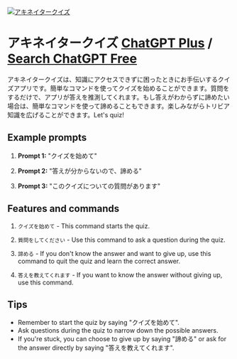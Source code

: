 
[![アキネイタークイズ](null)](https://chat.openai.com/g/g-07YtePdU0-akineitakuizu)

# アキネイタークイズ [ChatGPT Plus](https://chat.openai.com/g/g-07YtePdU0-akineitakuizu) / [Search ChatGPT Free](https://gptcall.net/index.html#/?search=%E3%82%A2%E3%82%AD%E3%83%8D%E3%82%A4%E3%82%BF%E3%83%BC%E3%82%AF%E3%82%A4%E3%82%BA)

アキネイタークイズは、知識にアクセスできずに困ったときにお手伝いするクイズアプリです。簡単なコマンドを使ってクイズを始めることができます。質問をするだけで、アプリが答えを推測してくれます。もし答えがわからずに諦めたい場合は、簡単なコマンドを使って諦めることもできます。楽しみながらトリビア知識を広げることができます。Let's quiz!

## Example prompts

1. **Prompt 1:** "クイズを始めて"

2. **Prompt 2:** "答えが分からないので、諦める"

3. **Prompt 3:** "このクイズについての質問があります"

## Features and commands

1. `クイズを始めて` - This command starts the quiz.

2. `質問をしてください` - Use this command to ask a question during the quiz.

3. `諦める` - If you don't know the answer and want to give up, use this command to quit the quiz and learn the correct answer.

4. `答えを教えてくれます` - If you want to know the answer without giving up, use this command.

## Tips

- Remember to start the quiz by saying "クイズを始めて".
- Ask questions during the quiz to narrow down the possible answers.
- If you're stuck, you can choose to give up by saying "諦める" or ask for the answer directly by saying "答えを教えてくれます".


